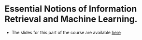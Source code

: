 # Essential Notions of Information Retrieval and Machine Learning.

* The slides for this part of the course are available [here](http://disi.unitn.it/moschitti/teaching.html)